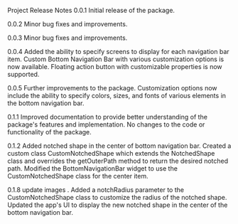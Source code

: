 Project Release Notes
0.0.1
Initial release of the package.

0.0.2
Minor bug fixes and improvements.

0.0.3
Minor bug fixes and improvements.

0.0.4
Added the ability to specify screens to display for each navigation bar item. Custom Bottom Navigation Bar with various customization options is now available. Floating action button with customizable properties is now supported.

0.0.5
Further improvements to the package. Customization options now include the ability to specify colors, sizes, and fonts of various elements in the bottom navigation bar.

0.1.1
Improved documentation to provide better understanding of the package's features and implementation. No changes to the code or functionality of the package.

0.1.2
Added notched shape in the center of bottom navigation bar. Created a custom class CustomNotchedShape which extends the NotchedShape class and overrides the getOuterPath method to return the desired notched path. Modified the BottomNavigationBar widget to use the CustomNotchedShape class for the center item. 

 
 
 0.1.8
 update images .
 Added a notchRadius parameter to the CustomNotchedShape class to customize the radius of the notched shape. Updated the app's UI to display the new notched shape in the center of the bottom navigation bar.